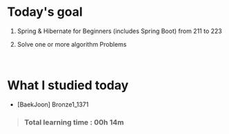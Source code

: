 # Today's goal

1. Spring & Hibernate for Beginners (includes Spring Boot) from 211 to 223

2. Solve one or more algorithm Problems 

<br>

# What I studied today

* [BaekJoon] Bronze1_1371

><h3>Total learning time : 00h 14m</h3>